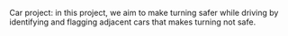 Car project: in this project, we aim to make turning safer while driving by identifying and flagging adjacent cars that makes turning not safe.

